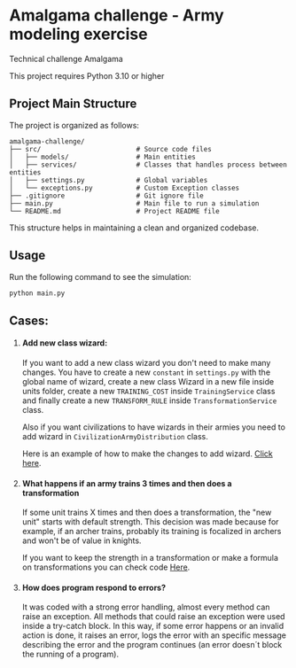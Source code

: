 # Amalgama challenge - Army modeling exercise
Technical challenge Amalgama

This project requires Python 3.10 or higher

## Project Main Structure

The project is organized as follows:

```
amalgama-challenge/
├── src/                        # Source code files
│   ├── models/                 # Main entities
│   ├── services/               # Classes that handles process between entities
│   ├── settings.py             # Global variables
│   └── exceptions.py           # Custom Exception classes
├── .gitignore                  # Git ignore file
├── main.py                     # Main file to run a simulation
└── README.md                   # Project README file
```

This structure helps in maintaining a clean and organized codebase.

## Usage

Run the following command to see the simulation:
```bash
python main.py
```

## Cases:
1. #### Add new class wizard:
    If you want to add a new class wizard you don't need to make many changes.
    You have to create a new `constant` in `settings.py` with the global name of wizard,
    create a new class Wizard in a new file inside units folder, create a new `TRAINING_COST`
    inside `TrainingService` class and finally create a new `TRANSFORM_RULE` inside `TransformationService` class.

    Also if you want civilizations to have wizards in their armies you need to add
    wizard in `CivilizationArmyDistribution` class.

    Here is an example of how to make the changes to add wizard. [Click here](https://github.com/RenzoSC/amalgama-challenge/tree/wizard).

2. #### What happens if an army trains 3 times and then does a transformation
    If some unit trains X times and then does a transformation, the "new unit" starts
    with default strength. This decision was made because for example, if an archer trains, 
    probably its training is focalized in archers and won't be of value in knights.

    If you want to keep the strength in a transformation or make a formula on transformations
    you can check code [Here](https://github.com/RenzoSC/amalgama-challenge/tree/transformation).

3. #### How does program respond to errors?
    It was coded with a strong error handling, almost every method can raise an exception.
    All methods that could raise an exception were used inside a try-catch block. In this way, 
    if some error happens or an invalid action is done, it raises an error, logs the error 
    with an specific message describing the error and the program continues (an error doesn´t 
    block the running of a program).